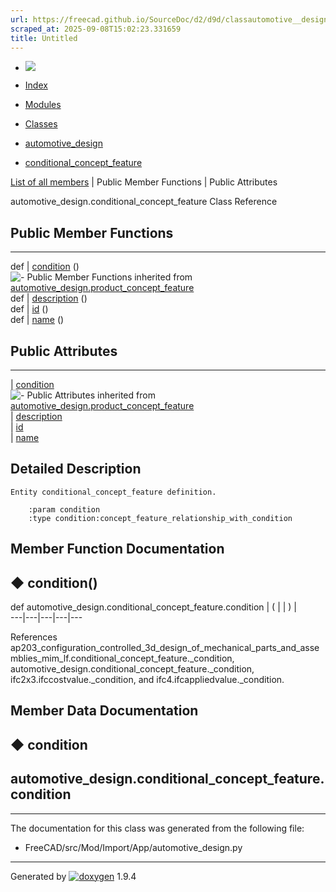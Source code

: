 ```yaml
---
url: https://freecad.github.io/SourceDoc/d2/d9d/classautomotive__design_1_1conditional__concept__feature.html
scraped_at: 2025-09-08T15:02:23.331659
title: Untitled
---
```


  * [ ![](https://www.freecad.org/svg/logo-freecad.svg) ](https://freecadweb.org "FreeCAD")
  * [Index](../../index.html "Index")
  * [Modules](../../modules.html "Modules list")
  * [Classes](../../annotated.html "Annotated list")

  * [automotive_design](../../d4/ddf/namespaceautomotive__design.html)
  * [conditional_concept_feature](../../d2/d9d/classautomotive__design_1_1conditional__concept__feature.html)

[List of all members](../../d4/d18/classautomotive__design_1_1conditional__concept__feature-members.html) | Public Member Functions | Public Attributes

automotive_design.conditional_concept_feature Class Reference

##  Public Member Functions  
  
---  
def | [condition](../../d2/d9d/classautomotive__design_1_1conditional__concept__feature.html#aa894b45a8683256e8c17b0bcd953a42e) ()  
![-](../../closed.png) Public Member Functions inherited from
[automotive_design.product_concept_feature](../../d5/d33/classautomotive__design_1_1product__concept__feature.html)  
def | [description](../../d5/d33/classautomotive__design_1_1product__concept__feature.html#a4d02373bea0e81f46b1a41ccec6c922d) ()  
def | [id](../../d5/d33/classautomotive__design_1_1product__concept__feature.html#a91dc9c6ca9937f82e8611a6799677c60) ()  
def | [name](../../d5/d33/classautomotive__design_1_1product__concept__feature.html#a748dfd8eaf6efa57f4ec4972f338873f) ()  
  
##  Public Attributes  
  
---  
|
[condition](../../d2/d9d/classautomotive__design_1_1conditional__concept__feature.html#a1ceb516f5b2d2cbcb40a16f656e933e6)  
![-](../../closed.png) Public Attributes inherited from
[automotive_design.product_concept_feature](../../d5/d33/classautomotive__design_1_1product__concept__feature.html)  
|
[description](../../d5/d33/classautomotive__design_1_1product__concept__feature.html#ac9d9a2f745bc134f17611b95a79c27eb)  
|
[id](../../d5/d33/classautomotive__design_1_1product__concept__feature.html#a59f05d0602e4ebedc81bf71d6c0a7599)  
|
[name](../../d5/d33/classautomotive__design_1_1product__concept__feature.html#a91ce0e077d88a98ed24e8ed22f029361)  
  
## Detailed Description

    
    
    Entity conditional_concept_feature definition.
    
        :param condition
        :type condition:concept_feature_relationship_with_condition

## Member Function Documentation

## ◆ condition()

def automotive_design.conditional_concept_feature.condition  | ( | | ) |   
---|---|---|---|---  
  
References
ap203_configuration_controlled_3d_design_of_mechanical_parts_and_assemblies_mim_lf.conditional_concept_feature._condition,
automotive_design.conditional_concept_feature._condition,
ifc2x3.ifccostvalue._condition, and ifc4.ifcappliedvalue._condition.

## Member Data Documentation

## ◆ condition

automotive_design.conditional_concept_feature.condition  
---  
  
* * *

The documentation for this class was generated from the following file:

  * FreeCAD/src/Mod/Import/App/automotive_design.py

* * *

Generated by
[![doxygen](../../doxygen.svg)](https://www.doxygen.org/index.html) 1.9.4

